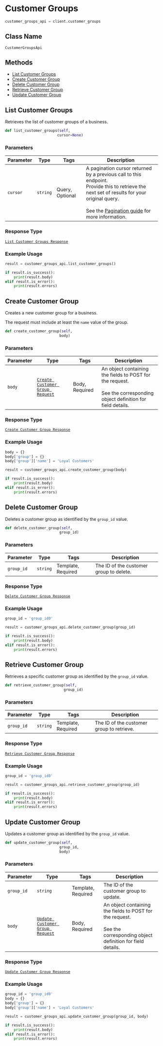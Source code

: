 # Customer Groups

```python
customer_groups_api = client.customer_groups
```

## Class Name

`CustomerGroupsApi`

## Methods

* [List Customer Groups](/doc/customer-groups.md#list-customer-groups)
* [Create Customer Group](/doc/customer-groups.md#create-customer-group)
* [Delete Customer Group](/doc/customer-groups.md#delete-customer-group)
* [Retrieve Customer Group](/doc/customer-groups.md#retrieve-customer-group)
* [Update Customer Group](/doc/customer-groups.md#update-customer-group)

## List Customer Groups

Retrieves the list of customer groups of a business.

```python
def list_customer_groups(self,
                        cursor=None)
```

### Parameters

| Parameter | Type | Tags | Description |
|  --- | --- | --- | --- |
| `cursor` | `string` | Query, Optional | A pagination cursor returned by a previous call to this endpoint.<br>Provide this to retrieve the next set of results for your original query.<br><br>See the [Pagination guide](https://developer.squareup.com/docs/working-with-apis/pagination) for more information. |

### Response Type

[`List Customer Groups Response`](/doc/models/list-customer-groups-response.md)

### Example Usage

```python
result = customer_groups_api.list_customer_groups()

if result.is_success():
    print(result.body)
elif result.is_error():
    print(result.errors)
```

## Create Customer Group

Creates a new customer group for a business. 

The request must include at least the `name` value of the group.

```python
def create_customer_group(self,
                         body)
```

### Parameters

| Parameter | Type | Tags | Description |
|  --- | --- | --- | --- |
| `body` | [`Create Customer Group Request`](/doc/models/create-customer-group-request.md) | Body, Required | An object containing the fields to POST for the request.<br><br>See the corresponding object definition for field details. |

### Response Type

[`Create Customer Group Response`](/doc/models/create-customer-group-response.md)

### Example Usage

```python
body = {}
body['group'] = {}
body['group']['name'] = 'Loyal Customers'

result = customer_groups_api.create_customer_group(body)

if result.is_success():
    print(result.body)
elif result.is_error():
    print(result.errors)
```

## Delete Customer Group

Deletes a customer group as identified by the `group_id` value.

```python
def delete_customer_group(self,
                         group_id)
```

### Parameters

| Parameter | Type | Tags | Description |
|  --- | --- | --- | --- |
| `group_id` | `string` | Template, Required | The ID of the customer group to delete. |

### Response Type

[`Delete Customer Group Response`](/doc/models/delete-customer-group-response.md)

### Example Usage

```python
group_id = 'group_id0'

result = customer_groups_api.delete_customer_group(group_id)

if result.is_success():
    print(result.body)
elif result.is_error():
    print(result.errors)
```

## Retrieve Customer Group

Retrieves a specific customer group as identified by the `group_id` value.

```python
def retrieve_customer_group(self,
                           group_id)
```

### Parameters

| Parameter | Type | Tags | Description |
|  --- | --- | --- | --- |
| `group_id` | `string` | Template, Required | The ID of the customer group to retrieve. |

### Response Type

[`Retrieve Customer Group Response`](/doc/models/retrieve-customer-group-response.md)

### Example Usage

```python
group_id = 'group_id0'

result = customer_groups_api.retrieve_customer_group(group_id)

if result.is_success():
    print(result.body)
elif result.is_error():
    print(result.errors)
```

## Update Customer Group

Updates a customer group as identified by the `group_id` value.

```python
def update_customer_group(self,
                         group_id,
                         body)
```

### Parameters

| Parameter | Type | Tags | Description |
|  --- | --- | --- | --- |
| `group_id` | `string` | Template, Required | The ID of the customer group to update. |
| `body` | [`Update Customer Group Request`](/doc/models/update-customer-group-request.md) | Body, Required | An object containing the fields to POST for the request.<br><br>See the corresponding object definition for field details. |

### Response Type

[`Update Customer Group Response`](/doc/models/update-customer-group-response.md)

### Example Usage

```python
group_id = 'group_id0'
body = {}
body['group'] = {}
body['group']['name'] = 'Loyal Customers'

result = customer_groups_api.update_customer_group(group_id, body)

if result.is_success():
    print(result.body)
elif result.is_error():
    print(result.errors)
```

